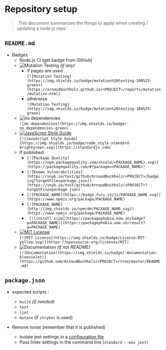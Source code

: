 # Repository setup

> This document summarizes the things to apply when creating / updating a node.js repo

## `README.md`

* Badges
  * Node.js CI (get badge from GitHub)
  * ![Mutation Testing](https://img.shields.io/badge/mutation%20testing-100%25-green) *(if any)*
    * if pages are used <br/>
      `[![Mutation Testing](https://img.shields.io/badge/mutation%20testing-100%25-green)](https://arnaudbuchholz.github.io/<PROJECT>/reports/mutation/mutation.html)`
    * otherwise <br />
      `![Mutation Testing](https://img.shields.io/badge/mutation%20testing-100%25-green)`
  * ![no dependencies](https://img.shields.io/badge/-no_dependencies-green) <br/>
    `![no dependencies](https://img.shields.io/badge/-no_dependencies-green)`
  * [![JavaScript Style Guide](https://img.shields.io/badge/code_style-standard-brightgreen.svg)](https://standardjs.com) <br/>
    `[![JavaScript Style Guide](https://img.shields.io/badge/code_style-standard-brightgreen.svg)](https://standardjs.com)`
  * If published
    * `[![Package Quality](https://npm.packagequality.com/shield/<PACKAGE_NAME>.svg)](https://packagequality.com/#?package=<PACKAGE_NAME>)`
    * `[![Known Vulnerabilities](https://snyk.io/test/github/ArnaudBuchholz/<PROJECT>/badge.svg?targetFile=package.json)](https://snyk.io/test/github/ArnaudBuchholz/<PROJECT>?targetFile=package.json)`
    * `[![PACKAGE_NAME](https://badge.fury.io/js/PACKAGE_NAME.svg)](https://www.npmjs.org/package/PACKAGE_NAME)`
    * `[![PACKAGE_NAME](http://img.shields.io/npm/dm/PACKAGE_NAME.svg)](https://www.npmjs.org/package/PACKAGE_NAME)`
    * ` [![install size](https://packagephobia.now.sh/badge?p=PACKAGE_NAME)](https://packagephobia.now.sh/result?p=PACKAGE_NAME)`
  * [![MIT License](https://img.shields.io/badge/License-MIT-yellow.svg)](https://opensource.org/licenses/MIT) <br/>
    `[![MIT License](https://img.shields.io/badge/License-MIT-yellow.svg)](https://opensource.org/licenses/MIT)`
  * ![Documentation](https://img.shields.io/badge/-documentation-blueviolet) *(if not README)* <br/>
    `[![Documentation](https://img.shields.io/badge/-documentation-blueviolet)](https://github.com/ArnaudBuchholz/<PROJECT>/tree/master/README.md)`


## `package.json`

* expected scripts :
  * `build` *(if needed)*
  * `test`
  * `lint`
  * `mutate` (if `stryker` is used)

* Remove noise (remember that it is published)
  * Isolate jest settings in a [configuration file](https://jestjs.io/docs/configuration)
  * Pass linter settings in the command line (`standard --env jest`)
